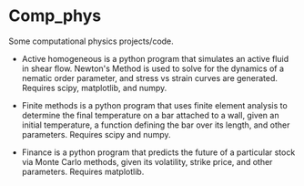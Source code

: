 # Comp_phys
Some computational physics projects/code.

* Active homogeneous is a python program that simulates an active fluid in shear flow. Newton's Method is used to solve for the dynamics of a nematic order parameter, and stress vs strain curves are generated. Requires scipy, matplotlib, and numpy.


* Finite methods is a python program that uses finite element analysis to determine the final temperature on a bar
attached to a wall, given an initial temperature, a function defining the bar over its length, and other parameters. Requires scipy and numpy.


* Finance is a python program that predicts the future of a particular stock via Monte Carlo methods, given its volatility, strike price, and other parameters. Requires matplotlib.

